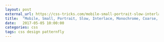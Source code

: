 ```yaml
---
layout: post
external_url: https://css-tricks.com/mobile-small-portrait-slow-interlace-monochrome-coarse-non-hover-first/
title:  "Mobile, Small, Portrait, Slow, Interlace, Monochrome, Coarse, Non-Hover, First"
date:   2017-05-05 10:00:00
categories: css
tags: css design patternfly
---
```

